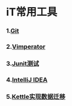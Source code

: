 # iT常用工具    

### 1.[Git](doc/git.md)   

### 2.[Vimperator](doc/Vimperator.md)   

### 3.[Junit测试](doc/Junit.md)   

### 4.[IntelliJ IDEA](doc/idea.md)     

### 5.[Kettle实现数据迁移](doc/Kettle.md)     



